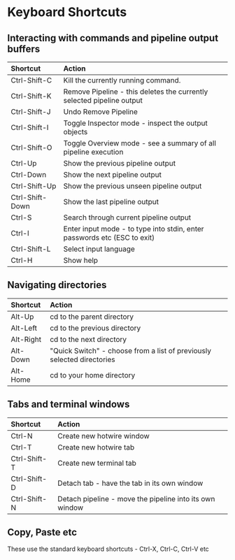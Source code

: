 # Keyboard Shortcuts #

## Interacting with commands and pipeline output buffers ##

| **Shortcut**   | **Action** |
|:---------------|:-----------|
| Ctrl-Shift-C | Kill the currently running command. |
| Ctrl-Shift-K | Remove Pipeline - this deletes the currently selected pipeline output |
| Ctrl-Shift-J | Undo Remove Pipeline |
| Ctrl-Shift-I | Toggle Inspector mode - inspect the output objects |
| Ctrl-Shift-O | Toggle Overview mode - see a summary of all pipeline execution |
| Ctrl-Up      | Show the previous pipeline output |
| Ctrl-Down    | Show the next pipeline output |
| Ctrl-Shift-Up   | Show the previous unseen pipeline output |
| Ctrl-Shift-Down | Show the last pipeline output |
| Ctrl-S       | Search through current pipeline output |
| Ctrl-I       | Enter input mode - to type into stdin, enter passwords etc (ESC to exit) |
| Ctrl-Shift-L | Select input language |
| Ctrl-H       | Show help |

## Navigating directories ##

| **Shortcut**   | **Action** |
|:---------------|:-----------|
| Alt-Up       | cd to the parent directory |
| Alt-Left     | cd to the previous directory |
| Alt-Right    | cd to the next directory |
| Alt-Down     | "Quick Switch" - choose from a list of previously selected directories |
| Alt-Home     | cd to your home directory |


## Tabs and terminal windows ##

| **Shortcut**   | **Action** |
|:---------------|:-----------|
| Ctrl-N       | Create new hotwire window |
| Ctrl-T       | Create new hotwire tab |
| Ctrl-Shift-T | Create new terminal tab |
| Ctrl-Shift-D | Detach tab - have the tab in its own window |
| Ctrl-Shift-N | Detach pipeline - move the pipeline into its own window |

## Copy, Paste etc ##

These use the standard keyboard shortcuts - Ctrl-X, Ctrl-C, Ctrl-V etc